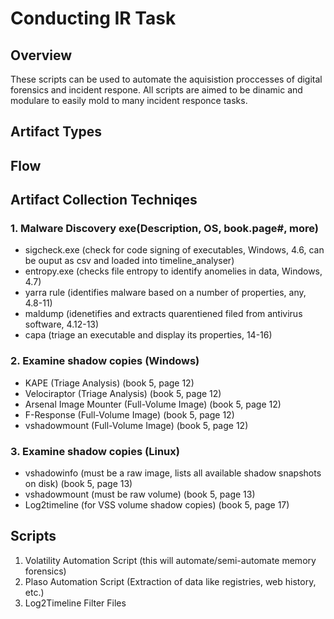 # Conducting IR Task

## Overview
These scripts can be used to automate the aquisistion proccesses of digital forensics and incident respone.  All scripts are aimed to be dinamic and modulare to easily mold to many incident responce tasks.

## Artifact Types

## Flow

## Artifact Collection Techniqes

### 1. Malware Discovery exe(Description, OS, book.page#, more)
- sigcheck.exe (check for code signing of executables, Windows, 4.6, can be ouput as csv and loaded into timeline_analyser)
- entropy.exe (checks file entropy to identify anomelies in data, Windows, 4.7)
- yarra rule (identifies malware based on a number of properties, any, 4.8-11)
- maldump (idenetifies and extracts quarentiened filed from antivirus software, 4.12-13)
- capa (triage an executable and display its properties, 14-16)
  
### 2. Examine shadow copies (Windows)
- KAPE (Triage Analysis) (book 5, page 12)
- Velociraptor (Triage Analysis) (book 5, page 12)
- Arsenal Image Mounter (Full-Volume Image) (book 5, page 12)
- F-Response (Full-Volume Image) (book 5, page 12)
- vshadowmount (Full-Volume Image) (book 5, page 12)
  
### 3. Examine shadow copies (Linux)
- vshadowinfo (must be a raw image, lists all available shadow snapshots on disk) (book 5, page 13)
- vshadowmount (must be raw volume) (book 5, page 13)
- Log2timeline (for VSS volume shadow copies) (book 5, page 17)
  
## Scripts
1. Volatility Automation Script (this will automate/semi-automate memory forensics)
2. Plaso Automation Script (Extraction of data like registries, web history, etc.)
3. Log2Timeline Filter Files
